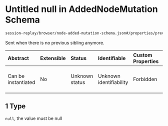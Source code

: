 # Untitled null in AddedNodeMutation Schema

```txt
session-replay/browser/node-added-mutation-schema.json#/properties/previousId/anyOf/1
```

Sent when there is no previous sibling anymore.

| Abstract            | Extensible | Status         | Identifiable            | Custom Properties | Additional Properties | Access Restrictions | Defined In                                                                                                                |
| :------------------ | :--------- | :------------- | :---------------------- | :---------------- | :-------------------- | :------------------ | :------------------------------------------------------------------------------------------------------------------------ |
| Can be instantiated | No         | Unknown status | Unknown identifiability | Forbidden         | Allowed               | none                | [node-added-mutation-schema.json\*](../out/session-replay/browser/node-added-mutation-schema.json "open original schema") |

## 1 Type

`null`, the value must be null
